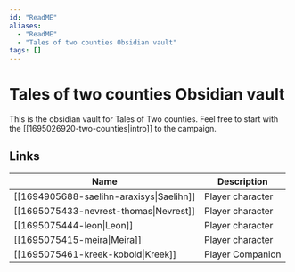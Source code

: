 ```yaml
---
id: "ReadME"
aliases:
  - "ReadME"
  - "Tales of two counties Obsidian vault"
tags: []
---
```


# Tales of two counties Obsidian vault

This is the obsidian vault for Tales of Two counties. Feel free to start with the [[1695026920-two-counties|intro]] to the campaign.

## Links

| Name                                     | Description         |
| ----                                     | -----------         |
| [[1694905688-saelihn-araxisys\|Saelihn]] | Player character    |
| [[1695075433-nevrest-thomas\|Nevrest]]   | Player character    |
| [[1695075444-leon\|Leon]]                | Player character    |
| [[1695075415-meira\|Meira]]              | Player character    |
| [[1695075461-kreek-kobold\|Kreek]]       | Player Companion    |
